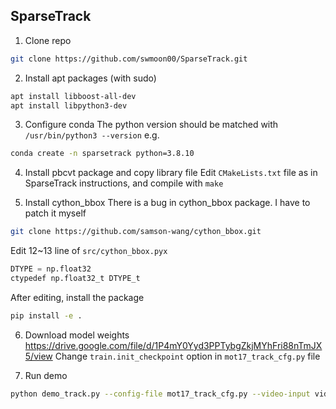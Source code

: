 SparseTrack
--

1. Clone repo
```sh
git clone https://github.com/swmoon00/SparseTrack.git
```

2. Install apt packages (with sudo)
```sh
apt install libboost-all-dev
apt install libpython3-dev
```

3. Configure conda
   The python version should be matched with `/usr/bin/python3 --version`
   e.g.
```sh
conda create -n sparsetrack python=3.8.10
```

4. Install pbcvt package and copy library file
   Edit `CMakeLists.txt` file as in SparseTrack instructions, and compile with `make`

5. Install cython_bbox
   There is a bug in cython_bbox package.
   I have to patch it myself
```sh
git clone https://github.com/samson-wang/cython_bbox.git
```

   Edit 12~13 line of `src/cython_bbox.pyx` 
```python
DTYPE = np.float32
ctypedef np.float32_t DTYPE_t
```

   After editing, install the package
```sh
pip install -e .
```

6. Download model weights
   https://drive.google.com/file/d/1P4mY0Yyd3PPTybgZkjMYhFri88nTmJX5/view
   Change `train.init_checkpoint` option in `mot17_track_cfg.py` file

7. Run demo
```sh
python demo_track.py --config-file mot17_track_cfg.py --video-input videos/palace.mp4
```